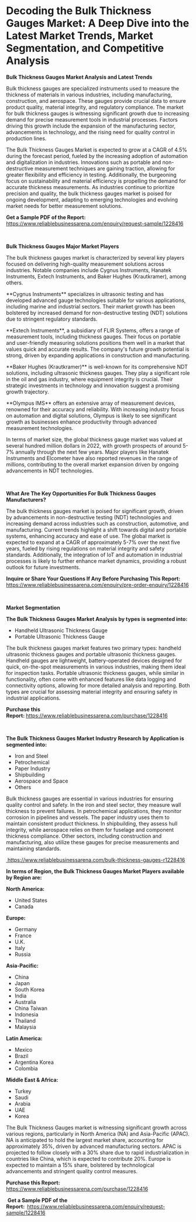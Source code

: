 <p><h1>Decoding the Bulk Thickness Gauges Market: A Deep Dive into the Latest Market Trends, Market Segmentation, and Competitive Analysis</h1></p><p><strong>Bulk Thickness Gauges Market Analysis and Latest Trends</strong></p>
<p><p>Bulk thickness gauges are specialized instruments used to measure the thickness of materials in various industries, including manufacturing, construction, and aerospace. These gauges provide crucial data to ensure product quality, material integrity, and regulatory compliance. The market for bulk thickness gauges is witnessing significant growth due to increasing demand for precise measurement tools in industrial processes. Factors driving this growth include the expansion of the manufacturing sector, advancements in technology, and the rising need for quality control in production lines.</p><p>The Bulk Thickness Gauges Market is expected to grow at a CAGR of 4.5% during the forecast period, fueled by the increasing adoption of automation and digitalization in industries. Innovations such as portable and non-destructive measurement techniques are gaining traction, allowing for greater flexibility and efficiency in testing. Additionally, the burgeoning focus on sustainability and material efficiency is propelling the demand for accurate thickness measurements. As industries continue to prioritize precision and quality, the bulk thickness gauges market is poised for ongoing development, adapting to emerging technologies and evolving market needs for better measurement solutions.</p></p>
<p><strong>Get a Sample PDF of the Report:&nbsp;</strong> <a href="https://www.reliablebusinessarena.com/enquiry/request-sample/1228416?utm_campaign=2146&utm_medium=2&utm_source=Github&utm_content=ia&utm_term=16042025&utm_id=bulk-thickness-gauges">https://www.reliablebusinessarena.com/enquiry/request-sample/1228416</a></p>
<p>&nbsp;</p>
<p><strong>Bulk Thickness Gauges Major Market Players</strong></p>
<p><p>The bulk thickness gauges market is characterized by several key players focused on delivering high-quality measurement solutions across industries. Notable companies include Cygnus Instruments, Hanatek Instruments, Extech Instruments, and Baker Hughes (Krautkramer), among others.</p><p>**Cygnus Instruments** specializes in ultrasonic testing and has developed advanced gauge technologies suitable for various applications, including marine and industrial sectors. Their market growth has been bolstered by increased demand for non-destructive testing (NDT) solutions due to stringent regulatory standards.</p><p>**Extech Instruments**, a subsidiary of FLIR Systems, offers a range of measurement tools, including thickness gauges. Their focus on portable and user-friendly measuring solutions positions them well in a market that values quick and accurate results. The company's future growth potential is strong, driven by expanding applications in construction and manufacturing.</p><p>**Baker Hughes (Krautkramer)** is well-known for its comprehensive NDT solutions, including ultrasonic thickness gauges. They play a significant role in the oil and gas industry, where equipment integrity is crucial. Their strategic investments in technology and innovation suggest a promising growth trajectory.</p><p>**Olympus IMS** offers an extensive array of measurement devices, renowned for their accuracy and reliability. With increasing industry focus on automation and digital solutions, Olympus is likely to see significant growth as businesses enhance productivity through advanced measurement technologies.</p><p>In terms of market size, the global thickness gauge market was valued at several hundred million dollars in 2022, with growth prospects of around 5-7% annually through the next few years. Major players like Hanatek Instruments and Elcometer have also reported revenues in the range of millions, contributing to the overall market expansion driven by ongoing advancements in NDT technologies.</p></p>
<p>&nbsp;</p>
<p><strong>What Are The Key Opportunities For Bulk Thickness Gauges Manufacturers?</strong></p>
<p><p>The bulk thickness gauges market is poised for significant growth, driven by advancements in non-destructive testing (NDT) technologies and increasing demand across industries such as construction, automotive, and manufacturing. Current trends highlight a shift towards digital and portable systems, enhancing accuracy and ease of use. The global market is expected to expand at a CAGR of approximately 5-7% over the next five years, fueled by rising regulations on material integrity and safety standards. Additionally, the integration of IoT and automation in industrial processes is likely to further enhance market dynamics, providing a robust outlook for future investments.</p></p>
<p><strong>Inquire or Share Your Questions If Any Before Purchasing This Report:</strong> <a href="https://www.reliablebusinessarena.com/enquiry/pre-order-enquiry/1228416?utm_campaign=2146&utm_medium=2&utm_source=Github&utm_content=ia&utm_term=16042025&utm_id=bulk-thickness-gauges">https://www.reliablebusinessarena.com/enquiry/pre-order-enquiry/1228416</a></p>
<p>&nbsp;</p>
<p><strong>Market Segmentation</strong></p>
<p><strong>The Bulk Thickness Gauges Market Analysis by types is segmented into:</strong></p>
<p><ul><li>Handheld Ultrasonic Thickness Gauge</li><li>Portable Ultrasonic Thickness Gauge</li></ul></p>
<p><p>The bulk thickness gauges market features two primary types: handheld ultrasonic thickness gauges and portable ultrasonic thickness gauges. Handheld gauges are lightweight, battery-operated devices designed for quick, on-the-spot measurements in various industries, making them ideal for inspection tasks. Portable ultrasonic thickness gauges, while similar in functionality, often come with enhanced features like data logging and connectivity options, allowing for more detailed analysis and reporting. Both types are crucial for assessing material integrity and ensuring safety in industrial applications.</p></p>
<p><strong>Purchase this Report:&nbsp;</strong><a href="https://www.reliablebusinessarena.com/purchase/1228416?utm_campaign=2146&utm_medium=2&utm_source=Github&utm_content=ia&utm_term=16042025&utm_id=bulk-thickness-gauges">https://www.reliablebusinessarena.com/purchase/1228416</a></p>
<p>&nbsp;</p>
<p><strong>The Bulk Thickness Gauges Market Industry Research by Application is segmented into:</strong></p>
<p><ul><li>Iron and Steel</li><li>Petrochemical</li><li>Paper Industry</li><li>Shipbuilding</li><li>Aerospace and Space</li><li>Others</li></ul></p>
<p><p>Bulk thickness gauges are essential in various industries for ensuring quality control and safety. In the iron and steel sector, they measure wall thickness to prevent failures. In petrochemical applications, they monitor corrosion in pipelines and vessels. The paper industry uses them to maintain consistent product thickness. In shipbuilding, they assess hull integrity, while aerospace relies on them for fuselage and component thickness compliance. Other sectors, including construction and manufacturing, also utilize these gauges for precise measurements and maintaining standards.</p></p>
<p><a href="https://www.reliablebusinessarena.com/bulk-thickness-gauges-r1228416?utm_campaign=2146&utm_medium=2&utm_source=Github&utm_content=ia&utm_term=16042025&utm_id=bulk-thickness-gauges">&nbsp;https://www.reliablebusinessarena.com/bulk-thickness-gauges-r1228416</a></p>
<p><strong>In terms of Region, the Bulk Thickness Gauges Market Players available by Region are:</strong></p>
<p>
    <p> <strong> North America: </strong>
        <ul>
            <li>United States</li>
            <li>Canada</li>
        </ul>
        </p> 
    <p> <strong> Europe: </strong>
        <ul>
            <li>Germany</li>
            <li>France</li>
            <li>U.K.</li>
            <li>Italy</li>
            <li>Russia</li>
        </ul>
        </p> 
    <p> <strong> Asia-Pacific: </strong>
        <ul>
            <li>China</li>
            <li>Japan</li>
            <li>South Korea</li>
            <li>India</li>
            <li>Australia</li>
            <li>China Taiwan</li>
            <li>Indonesia</li>
            <li>Thailand</li>
            <li>Malaysia</li>
        </ul>
        </p> 
    <p> <strong> Latin America: </strong>
        <ul>
            <li>Mexico</li>
            <li>Brazil</li>
            <li>Argentina Korea</li>
            <li>Colombia</li>
        </ul>
        </p> 
    <p> <strong> Middle East & Africa: </strong>
        <ul>
            <li>Turkey</li>
            <li>Saudi</li>
            <li>Arabia</li>
            <li>UAE</li>
            <li>Korea</li>
        </ul>
    </p>
    </p>
<p><p>The Bulk Thickness Gauges market is witnessing significant growth across various regions, particularly in North America (NA) and Asia-Pacific (APAC). NA is anticipated to hold the largest market share, accounting for approximately 35%, driven by advanced manufacturing sectors. APAC is projected to follow closely with a 30% share due to rapid industrialization in countries like China, which is expected to contribute 20%. Europe is expected to maintain a 15% share, bolstered by technological advancements and stringent quality control measures.</p></p>
<p><strong>Purchase this Report: </strong><a href="https://www.reliablebusinessarena.com/purchase/1228416?utm_campaign=2146&utm_medium=2&utm_source=Github&utm_content=ia&utm_term=16042025&utm_id=bulk-thickness-gauges">https://www.reliablebusinessarena.com/purchase/1228416</a></p>
<p>&nbsp;<strong>Get a Sample PDF of the Report:&nbsp;&nbsp;</strong><a href="https://www.reliablebusinessarena.com/enquiry/request-sample/1228416?utm_campaign=2146&utm_medium=2&utm_source=Github&utm_content=ia&utm_term=16042025&utm_id=bulk-thickness-gauges">https://www.reliablebusinessarena.com/enquiry/request-sample/1228416</a></p>
<p><strong></strong></p>
<p><p></p><p></p><p></p></p>